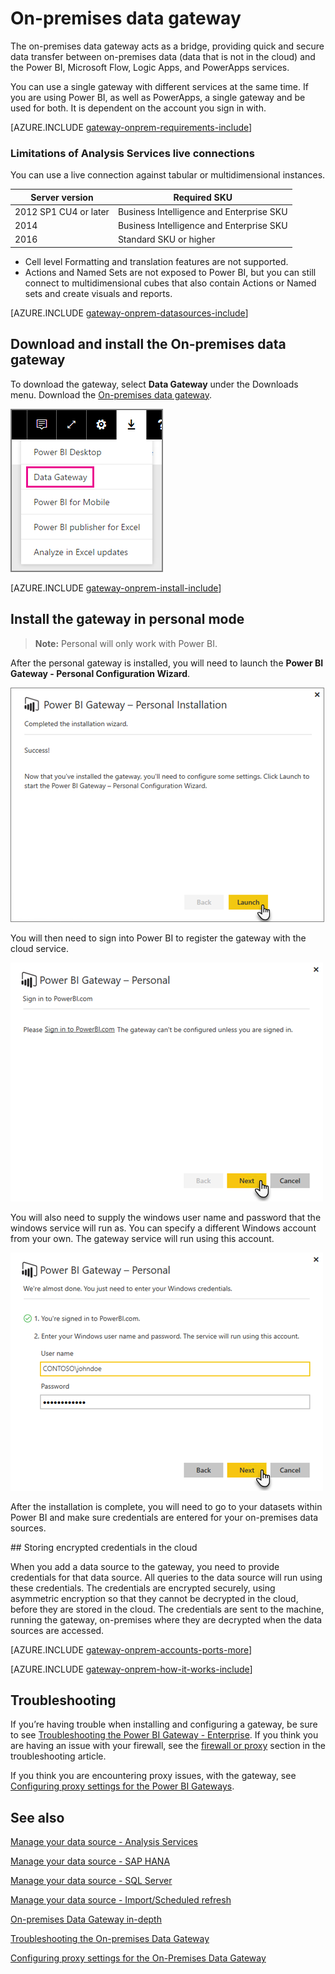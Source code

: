 <properties
pageTitle="On-premises data gateway"
description="This is an overview of the On-premises data gateway for Power BI. You can use this gateway to work with DirectQuery data sources. You can also use this gateway to refresh cloud datasets with on-premises data."
services="powerbi"
documentationCenter=""
authors="guyinacube"
manager="mblythe"
backup=""
editor=""
tags=""
qualityFocus="no"
qualityDate=""/>

<tags
ms.service="powerbi"
ms.devlang="NA"
ms.topic="article"
ms.tgt_pltfrm="na"
ms.workload="powerbi"
ms.date="07/06/2016"
ms.author="asaxton"/>
# On-premises data gateway

The on-premises data gateway acts as a bridge, providing quick and secure data transfer between on-premises data (data that is not in the cloud) and the Power BI, Microsoft Flow, Logic Apps, and PowerApps services.

You can use a single gateway with different services at the same time. If you are using Power BI, as well as PowerApps, a single gateway and be used for both. It is dependent on the account you sign in with.

<!-- Shared Requirements Include -->
[AZURE.INCLUDE [gateway-onprem-requirements-include](../includes/gateway-onprem-requirements-include.md)]

### Limitations of Analysis Services live connections

You can use a live connection against tabular or multidimensional instances.

|**Server version**|**Required SKU**|
|---|---|
|2012 SP1 CU4 or later|Business Intelligence and Enterprise SKU|
|2014|Business Intelligence and Enterprise SKU|
|2016|Standard SKU or higher|

- Cell level Formatting and translation features are not supported.
- Actions and Named Sets are not exposed to Power BI, but you can still connect to multidimensional cubes that also contain Actions or Named sets and create visuals and reports.

<!-- Shared Install steps Include -->
[AZURE.INCLUDE [gateway-onprem-datasources-include](../includes/gateway-onprem-datasources-include.md)]
 
## Download and install the On-premises data gateway

To download the gateway, select **Data Gateway** under the Downloads menu. Download the [On-premises data gateway](https://go.microsoft.com/fwlink/?LinkId=698863).

![](media/powerbi-gateway-onprem/powerbi-download-data-gateway.png)

<!-- Shared Install steps Include -->
[AZURE.INCLUDE [gateway-onprem-install-include](../includes/gateway-onprem-install-include.md)]

## Install the gateway in personal mode 

> **Note:** Personal will only work with Power BI.

After the personal gateway is installed, you will need to launch the **Power BI Gateway - Personal Configuration Wizard**.

![](media/powerbi-gateway-onprem/personal-gateway-launch-configuration.png)

You will then need to sign into Power BI to register the gateway with the cloud service.

![](media/powerbi-gateway-onprem/personal-gateway-signin.png)

You will also need to supply the windows user name and password that the windows service will run as. You can specify a different Windows account from your own. The gateway service will run using this account.

![](media/powerbi-gateway-onprem/personal-gateway-windows-service.png)

After the installation is complete, you will need to go to your datasets within Power BI and make sure credentials are entered for your on-premises data sources.

<a name="credentials">
## Storing encrypted credentials in the cloud

When you add a data source to the gateway, you need to provide credentials for that data source. All queries to the data source will run using these credentials. The credentials are encrypted securely, using asymmetric encryption so that they cannot be decrypted in the cloud, before they are stored in the cloud. The credentials are sent to the machine, running the gateway, on-premises where they are decrypted when the data sources are accessed.

<!-- Shared Requirements Include -->
[AZURE.INCLUDE [gateway-onprem-accounts-ports-more](../includes/gateway-onprem-accounts-ports-more.md)]

<!-- Shared Requirements Include -->
[AZURE.INCLUDE [gateway-onprem-how-it-works-include](../includes/gateway-onprem-how-it-works-include.md)]

## Troubleshooting

If you’re having trouble when installing and configuring a gateway, be sure to see [Troubleshooting the Power BI Gateway - Enterprise](powerbi-gateway-enterprise-tshoot.md). If you think you are having an issue with your firewall, see the [firewall or proxy](powerbi-gateway-enterprise-tshoot.md#firewall-or-proxy) section in the troubleshooting article.

If you think you are encountering proxy issues, with the gateway, see [Configuring proxy settings for the Power BI Gateways](powerbi-gateway-proxy.md).

## See also

[Manage your data source - Analysis Services](powerbi-gateway-enterprise-manage-ssas.md)

[Manage your data source - SAP HANA](powerbi-gateway-enterprise-manage-sap.md)

[Manage your data source - SQL Server](powerbi-gateway-enterprise-manage-sql.md)

[Manage your data source - Import/Scheduled refresh](powerbi-gateway-enterprise-manage-scheduled-refresh.md)

[On-premises Data Gateway in-depth](powerbi-gateway-onprem-indepth.md)

[Troubleshooting the On-premises Data Gateway](powerbi-gateway-onprem-tshoot.md)

[Configuring proxy settings for the On-Premises Data Gateway](powerbi-gateway-proxy.md)
